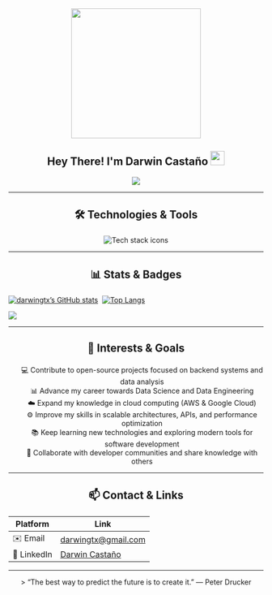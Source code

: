 
<h2 align="center">
  <img align="center" height="256px" src="https://user-images.githubusercontent.com/51513908/150689872-eaa21d9a-7c65-4662-938c-26091c09cd70.svg"> 
  <br>
  <br>
  Hey There! I'm Darwin Castaño <img src="https://media.giphy.com/media/hvRJCLFzcasrR4ia7z/giphy.gif" width="28">
</h2>
<p align="center">
  <img src="https://readme-typing-svg.herokuapp.com?color=%2336BCF7&size=48&center=true&width=500&height=100&lines=Developer;AI+Developer;Tech+Passionate">
</p>

---
## <p align="center">🛠️ Technologies & Tools</p>
<p align="center">
  <img src="https://skillicons.dev/icons?i=python,java,typescript,react,spring,aws,gcp,mongodb,postgresql,vscode,arduino,blender,html,css,linux,nestjs,notion,postman,pnpm,prisma,supabase,vite,webstorm&theme=dark" alt="Tech stack icons" />
</p>

---




## <p align="center">📊 Stats & Badges</p>


[![darwingtx’s GitHub stats](https://github-readme-stats.ujwalkandi.vercel.app/api?username=darwingtx&count_private=true&show_icons=true&theme=blue-green&hide_rank=false&hide=stars&include_all_commits=true)](https://github.com/darwingtx?tab=repositories)&nbsp;&nbsp;[![Top Langs](https://github-readme-stats.ujwalkandi.vercel.app/api/top-langs/?username=darwingtx&layout=compact&langs_count=6&theme=blue-green)](https://github.com/darwingtx)
 
![](https://komarev.com/ghpvc/?username=darwingtx&color=blue)


---




## <p align="center">🎯 Interests & Goals</p>

<p align="center">
  <ul style="list-style: none; text-align: center;">
    <li>💻 Contribute to open-source projects focused on backend systems and data analysis</li>
    <li>📊 Advance my career towards Data Science and Data Engineering</li>
    <li>☁️ Expand my knowledge in cloud computing (AWS & Google Cloud)</li>
    <li>⚙️ Improve my skills in scalable architectures, APIs, and performance optimization</li>
    <li>📚 Keep learning new technologies and exploring modern tools for software development</li>
    <li>🤝 Collaborate with developer communities and share knowledge with others</li>
  </ul>
</p>


---

## <p align="center">📫 Contact & Links</p>


| Platform | Link |
|----------|------|
| ✉️ Email | darwingtx@gmail.com |
| 🔗 LinkedIn | [Darwin Castaño](https://www.linkedin.com/in/darwincastao) |

---

<p align="center">
> “The best way to predict the future is to create it.” — Peter Drucker  


